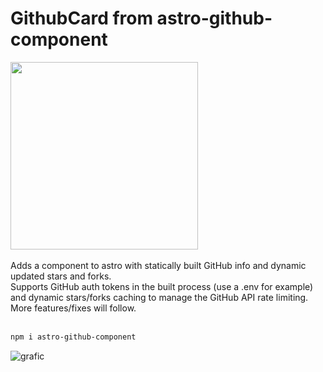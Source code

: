 # GithubCard from astro-github-component

<img src="https://github.com/vaporvee/astro-github-component/assets/80621863/f3c23641-0e1e-4bb2-8d2f-ee55ffbf615e" width="300">
<br><br>
Adds a component to astro with statically built GitHub info and dynamic updated stars and forks. <br/>
Supports GitHub auth tokens in the built process (use a .env for example) and dynamic stars/forks caching to manage the GitHub API rate limiting. <br/>
More features/fixes will follow. <br>
<br>

```sh
npm i astro-github-component
```

![grafic](https://github.com/vaporvee/astro-github-component/assets/80621863/2ade5799-055c-419c-b6af-997a2bb337df)
